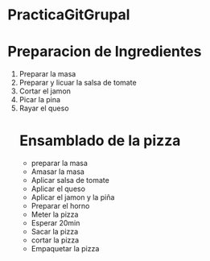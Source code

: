 # PracticaGitGrupal

<h1>Preparacion de Ingredientes</h1>
<ol>
  <li>Preparar la masa</li>
  <li>Preparar y licuar la salsa de tomate</li>
  <li>Cortar el jamon</li>
  <li>Picar la pina</li>
  <li>Rayar el queso</li>

<h1>Ensamblado de la pizza</h1>
<ul>
    <li>preparar la masa</li>
    <li>Amasar la masa</li>
    <li>Aplicar salsa de tomate</li>
    <li>Aplicar el queso</li>
    <li>Aplicar el jamon y la piña</li>
    <li>Preparar el horno</li>
    <li>Meter la pizza</li>
    <li>Esperar 20min</li>
    <li>Sacar la pizza</li>
    <li>cortar la pizza</li>
    <li>Empaquetar la pizza</li>
</ul>

